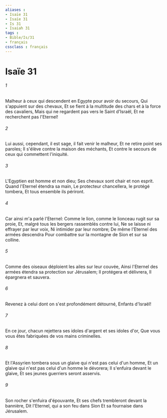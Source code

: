 ```yaml
---
aliases : 
- Isaïe 31
- Isaïe 31
- Is 31
- Isaiah 31
tags : 
- Bible/Is/31
- français
cssclass : français
---
```


# Isaïe 31

###### 1
Malheur à ceux qui descendent en Egypte pour avoir du secours, Qui s'appuient sur des chevaux, Et se fient à la multitude des chars et à la force des cavaliers, Mais qui ne regardent pas vers le Saint d'Israël, Et ne recherchent pas l'Eternel!
###### 2
Lui aussi, cependant, il est sage, il fait venir le malheur, Et ne retire point ses paroles; Il s'élève contre la maison des méchants, Et contre le secours de ceux qui commettent l'iniquité.
###### 3
L'Egyptien est homme et non dieu; Ses chevaux sont chair et non esprit. Quand l'Eternel étendra sa main, Le protecteur chancellera, le protégé tombera, Et tous ensemble ils périront.
###### 4
Car ainsi m'a parlé l'Eternel: Comme le lion, comme le lionceau rugit sur sa proie, Et, malgré tous les bergers rassemblés contre lui, Ne se laisse ni effrayer par leur voix, Ni intimider par leur nombre; De même l'Eternel des armées descendra Pour combattre sur la montagne de Sion et sur sa colline.
###### 5
Comme des oiseaux déploient les ailes sur leur couvée, Ainsi l'Eternel des armées étendra sa protection sur Jérusalem; Il protégera et délivrera, Il épargnera et sauvera.
###### 6
Revenez à celui dont on s'est profondément détourné, Enfants d'Israël!
###### 7
En ce jour, chacun rejettera ses idoles d'argent et ses idoles d'or, Que vous vous êtes fabriquées de vos mains criminelles.
###### 8
Et l'Assyrien tombera sous un glaive qui n'est pas celui d'un homme, Et un glaive qui n'est pas celui d'un homme le dévorera; Il s'enfuira devant le glaive, Et ses jeunes guerriers seront asservis.
###### 9
Son rocher s'enfuira d'épouvante, Et ses chefs trembleront devant la bannière, Dit l'Eternel, qui a son feu dans Sion Et sa fournaise dans Jérusalem.
